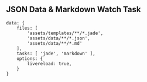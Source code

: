 ##  JSON Data &amp; Markdown Watch Task

    data: {
        files: [ 
            'assets/templates/**/*.jade', 
            'assets/data/**/*.json', 
            'assets/data/**/*.md' 
        ],
        tasks: [ 'jade', 'markdown' ],
        options: {
            livereload: true,
        }               
    }
